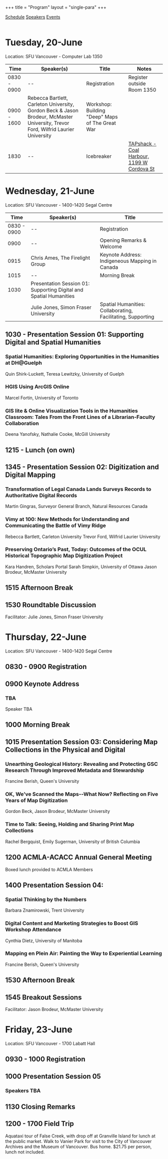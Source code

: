 +++
title = "Program"
layout = "single-para"
+++

<div class="program expanded button-group">
  <a href="../schedule" class="button active">Schedule</a>
  <a href="../speakers" class="button">Speakers</a>
  <a href="../events" class="button">Events</a>
</div>
<br />

# Tuesday, 20-June
Location: SFU Vancouver - Computer Lab 1350

|Time  | Speaker(s) | Title | Notes |
|------------| -----------| -----------|-----------|
|0830 - 0900|--|Registration|Register outside Room 1350|
|0900 - 1600|Rebecca Bartlett, Carleton University, Gordon Beck & Jason Brodeur, McMaster University, Trevor Ford, Wilfrid Laurier University |Workshop: Building "Deep" Maps of The Great War||
|1830|--|Icebreaker|[TAPshack - Coal Harbour, 1199 W Cordova St](http://tapshack.ca/menu.html)|

# Wednesday, 21-June
Location: SFU Vancouver - 1400-1420 Segal Centre 

|Time  | Speaker(s) | Title |
|------------|-----------|-----------|
|0830 - 0900|--|Registration|
|0900|--|Opening Remarks & Welcome|
|0915|Chris Ames, The Firelight Group|Keynote Address: Indigeneous Mapping in Canada|
|1015|--|Morning Break|
|1030|Presentation Session 01: Supporting Digital and Spatial Humanities||
||Julie Jones, Simon Fraser University|Spatial Humanities: Collaborating, Facilitating, Supporting|


## 
## 1030 - Presentation Session 01: Supporting Digital and Spatial Humanities
### 

### Spatial Humanities: Exploring Opportunities in the Humanities at DH@Guelph 
Quin Shirk-Luckett, Teresa Lewitzky, University of Guelph
### HGIS Using ArcGIS Online
Marcel Fortin, University of Toronto
### GIS lite & Online Visualization Tools in the Humanities Classroom: Tales From the Front Lines of a Librarian-Faculty Collaboration
Deena Yanofsky, Nathalie Cooke, McGill University
## 1215 - Lunch (on own)
## 1345 - Presentation Session 02: Digitization and Digital Mapping
### Transformation of Legal Canada Lands Surveys Records to Authoritative Digital Records
Martin Gingras, Surveyor General Branch, Natural Resources Canada
### Vimy at 100: New Methods for Understanding and Communicating the Battle of Vimy Ridge
Rebecca Bartlett, Carleton University
Trevor Ford, Wilfrid Laurier University
### Preserving Ontario’s Past, Today: Outcomes of the OCUL Historical Topographic Map Digitization Project 
Kara Handren, Scholars Portal 
Sarah Simpkin, University of Ottawa
Jason Brodeur, McMaster University
## 1515 Afternoon Break
## 1530 Roundtable Discussion
Facilitator: Julie Jones, Simon Fraser University

# Thursday, 22-June
Location: SFU Vancouver - 1400-1420 Segal Centre
## 0830 - 0900 Registration 
## 0900 Keynote Address
### TBA
Speaker TBA
## 1000 Morning Break
## 1015 Presentation Session 03: Considering Map Collections in the Physical and Digital
### Unearthing Geological History: Revealing and Protecting GSC Research Through Improved Metadata and Stewardship
Francine Berish, Queen's University 
### OK, We’ve Scanned the Maps--What Now? Reflecting on Five Years of Map Digitization
Gordon Beck, Jason Brodeur, McMaster University
### Time to Talk: Seeing, Holding and Sharing Print Map Collections
Rachel Bergquist, Emily Sugerman, University of British Columbia

## 1200 ACMLA-ACACC Annual General Meeting
Boxed lunch provided to ACMLA Members

## 1400 Presentation Session 04: 
### Spatial Thinking by the Numbers 
Barbara Znamirowski, Trent University
### Digital Content and Marketing Strategies to Boost GIS Workshop Attendance
Cynthia Dietz, University of Manitoba
### Mapping en Plein Air: Painting the Way to Experiential Learning
Francine Berish, Queen's University 

## 1530 Afternoon Break

## 1545 Breakout Sessions
Facilitator: Jason Brodeur, McMaster University

# Friday, 23-June
Location: SFU Vancouver - 1700 Labatt Hall
## 0930 - 1000 Registration 
## 1000 Presentation Session 05 
### Speakers TBA
## 1130 Closing Remarks
## 1200 - 1700 Field Trip
Aquataxi tour of False Creek, with drop off at Granville Island for lunch at the public market. Walk to Vanier Park for visit to the City of Vancouver Archives and the Museum of Vancouver. Bus home. $21.75 per person, lunch not included.
